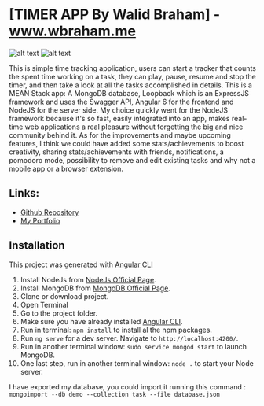 # [TIMER APP By Walid Braham] - www.wbraham.me

![alt text](http://wbraham.me/assets/img/screenshot1.jpg "TIMER APP")
![alt text](http://wbraham.me/assets/img/screenshot2.jpg "TIMER APP")


This is simple time tracking application, users can start a tracker that counts the spent time working on a task, they can play, pause, resume and stop the timer, and then take a look at all the tasks accomplished in details.
This is a MEAN Stack app:
A MongoDB database, Loopback which is an ExpressJS framework and uses the Swagger API, Angular 6 for the frontend and NodeJS for the server side.
My choice quickly went for the NodeJS framework because it's so fast, easily integrated into an app, makes real-time web applications a real pleasure without forgetting the big and nice community behind it.
As for the improvements and maybe upcoming features, I think we could have added some stats/achievements to boost creativity, sharing stats/achievements with friends, notifications, a pomodoro mode, possibility to remove and edit existing tasks and why not a mobile app or a browser extension.

## Links:

+ [Github Repository](https://github.com/wbraham/Timer)
+ [My Portfolio](http://www.wbraham.me)

## Installation

This project was generated with [Angular CLI](https://github.com/angular/angular-cli)

1. Install NodeJs from [NodeJs Official Page](https://nodejs.org).
2. Install MongoDB from [MongoDB Official Page](https://www.mongodb.com/download-center/v2/community).
3. Clone or download project.
4. Open Terminal
5. Go to the project folder.
6. Make sure you have already installed [Angular CLI](https://github.com/angular/angular-cli).
7. Run in terminal: `npm install` to install al the npm packages.
8. Run `ng serve` for a dev server. Navigate to `http://localhost:4200/`.
9. Run in another terminal window: `sudo service mongod start` to launch MongoDB.
10. One last step, run in another terminal window: `node .` to start your Node server.

I have exported my database, you could import it running this command :
`mongoimport --db demo --collection task --file database.json`
